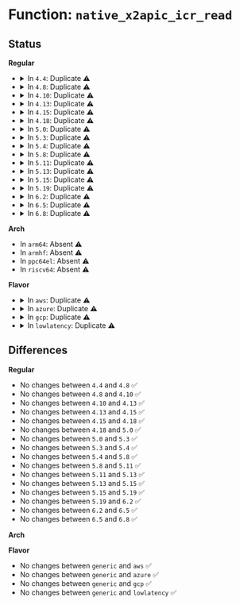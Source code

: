 # Function: <code>native_x2apic_icr_read</code>

## Status
<b>Regular</b>
<ul>
<li>
<details>
<summary>In <code>4.4</code>: Duplicate ⚠️</summary>

```c
u64 native_x2apic_icr_read();
```

**Collision:** Static Duplication

**Inline:** No

**Transformation:** False

**Instances:**

```
In arch/x86/kernel/apic/x2apic_phys.c (ffffffff810595d0)
Location: arch/x86/include/asm/apic.h:223
Inline: False
```
```
In arch/x86/kernel/apic/x2apic_cluster.c (ffffffff81059a60)
Location: arch/x86/include/asm/apic.h:223
Inline: False
```
**Symbols:**

```
ffffffff810595d0-ffffffff8105960d: native_x2apic_icr_read (STB_LOCAL)
ffffffff81059a60-ffffffff81059a9d: native_x2apic_icr_read (STB_LOCAL)
```
</details>
</li>
<li>
<details>
<summary>In <code>4.8</code>: Duplicate ⚠️</summary>

```c
u64 native_x2apic_icr_read();
```

**Collision:** Static Duplication

**Inline:** No

**Transformation:** False

**Instances:**

```
In arch/x86/kernel/apic/x2apic_phys.c (ffffffff81059840)
Location: arch/x86/include/asm/apic.h:230
Inline: False
```
```
In arch/x86/kernel/apic/x2apic_cluster.c (ffffffff81059ce0)
Location: arch/x86/include/asm/apic.h:230
Inline: False
```
**Symbols:**

```
ffffffff81059840-ffffffff81059852: native_x2apic_icr_read (STB_LOCAL)
ffffffff81059ce0-ffffffff81059cf2: native_x2apic_icr_read (STB_LOCAL)
```
</details>
</li>
<li>
<details>
<summary>In <code>4.10</code>: Duplicate ⚠️</summary>

```c
u64 native_x2apic_icr_read();
```

**Collision:** Static Duplication

**Inline:** No

**Transformation:** False

**Instances:**

```
In arch/x86/kernel/apic/x2apic_phys.c (ffffffff8105c5f0)
Location: arch/x86/include/asm/apic.h:229
Inline: False
```
```
In arch/x86/kernel/apic/x2apic_cluster.c (ffffffff8105caa0)
Location: arch/x86/include/asm/apic.h:229
Inline: False
```
**Symbols:**

```
ffffffff8105c5f0-ffffffff8105c602: native_x2apic_icr_read (STB_LOCAL)
ffffffff8105caa0-ffffffff8105cab2: native_x2apic_icr_read (STB_LOCAL)
```
</details>
</li>
<li>
<details>
<summary>In <code>4.13</code>: Duplicate ⚠️</summary>

```c
u64 native_x2apic_icr_read();
```

**Collision:** Static Duplication

**Inline:** No

**Transformation:** False

**Instances:**

```
In arch/x86/kernel/apic/x2apic_phys.c (ffffffff8105bd20)
Location: arch/x86/include/asm/apic.h:228
Inline: False
```
```
In arch/x86/kernel/apic/x2apic_cluster.c (ffffffff8105c1e0)
Location: arch/x86/include/asm/apic.h:228
Inline: False
```
**Symbols:**

```
ffffffff8105bd20-ffffffff8105bd32: native_x2apic_icr_read (STB_LOCAL)
ffffffff8105c1e0-ffffffff8105c1f2: native_x2apic_icr_read (STB_LOCAL)
```
</details>
</li>
<li>
<details>
<summary>In <code>4.15</code>: Duplicate ⚠️</summary>

```c
u64 native_x2apic_icr_read();
```

**Collision:** Static Duplication

**Inline:** No

**Transformation:** False

**Instances:**

```
In arch/x86/kernel/apic/x2apic_phys.c (ffffffff8105fd90)
Location: arch/x86/include/asm/apic.h:244
Inline: False
```
```
In arch/x86/kernel/apic/x2apic_cluster.c (ffffffff81060230)
Location: arch/x86/include/asm/apic.h:244
Inline: False
```
**Symbols:**

```
ffffffff8105fd90-ffffffff8105fda2: native_x2apic_icr_read (STB_LOCAL)
ffffffff81060230-ffffffff81060242: native_x2apic_icr_read (STB_LOCAL)
```
</details>
</li>
<li>
<details>
<summary>In <code>4.18</code>: Duplicate ⚠️</summary>

```c
u64 native_x2apic_icr_read();
```

**Collision:** Static Duplication

**Inline:** No

**Transformation:** False

**Instances:**

```
In arch/x86/kernel/apic/x2apic_phys.c (ffffffff81062ea0)
Location: arch/x86/include/asm/apic.h:245
Inline: False
```
```
In arch/x86/kernel/apic/x2apic_cluster.c (ffffffff81063310)
Location: arch/x86/include/asm/apic.h:245
Inline: False
```
**Symbols:**

```
ffffffff81062ea0-ffffffff81062eb2: native_x2apic_icr_read (STB_LOCAL)
ffffffff81063310-ffffffff81063322: native_x2apic_icr_read (STB_LOCAL)
```
</details>
</li>
<li>
<details>
<summary>In <code>5.0</code>: Duplicate ⚠️</summary>

```c
u64 native_x2apic_icr_read();
```

**Collision:** Static Duplication

**Inline:** No

**Transformation:** False

**Instances:**

```
In arch/x86/kernel/apic/x2apic_phys.c (ffffffff81068ba0)
Location: arch/x86/include/asm/apic.h:245
Inline: False
```
```
In arch/x86/kernel/apic/x2apic_cluster.c (ffffffff81069010)
Location: arch/x86/include/asm/apic.h:245
Inline: False
```
**Symbols:**

```
ffffffff81068ba0-ffffffff81068bb2: native_x2apic_icr_read (STB_LOCAL)
ffffffff81069010-ffffffff81069022: native_x2apic_icr_read (STB_LOCAL)
```
</details>
</li>
<li>
<details>
<summary>In <code>5.3</code>: Duplicate ⚠️</summary>

```c
u64 native_x2apic_icr_read();
```

**Collision:** Static Duplication

**Inline:** No

**Transformation:** False

**Instances:**

```
In arch/x86/kernel/apic/x2apic_phys.c (ffffffff8106c3b0)
Location: arch/x86/include/asm/apic.h:247
Inline: False
```
```
In arch/x86/kernel/apic/x2apic_cluster.c (ffffffff8106c830)
Location: arch/x86/include/asm/apic.h:247
Inline: False
```
**Symbols:**

```
ffffffff8106c3b0-ffffffff8106c3c2: native_x2apic_icr_read (STB_LOCAL)
ffffffff8106c830-ffffffff8106c842: native_x2apic_icr_read (STB_LOCAL)
```
</details>
</li>
<li>
<details>
<summary>In <code>5.4</code>: Duplicate ⚠️</summary>

```c
u64 native_x2apic_icr_read();
```

**Collision:** Static Duplication

**Inline:** No

**Transformation:** False

**Instances:**

```
In arch/x86/kernel/apic/x2apic_uv_x.c (ffffffff8106cf60)
Location: arch/x86/include/asm/apic.h:252
Inline: False
```
```
In arch/x86/kernel/apic/x2apic_phys.c (ffffffff8106dab0)
Location: arch/x86/include/asm/apic.h:252
Inline: False
```
```
In arch/x86/kernel/apic/x2apic_cluster.c (ffffffff8106df80)
Location: arch/x86/include/asm/apic.h:252
Inline: False
```
**Symbols:**

```
ffffffff8106cf60-ffffffff8106cf72: native_x2apic_icr_read (STB_LOCAL)
ffffffff8106dab0-ffffffff8106dac2: native_x2apic_icr_read (STB_LOCAL)
ffffffff8106df80-ffffffff8106df92: native_x2apic_icr_read (STB_LOCAL)
```
</details>
</li>
<li>
<details>
<summary>In <code>5.8</code>: Duplicate ⚠️</summary>

```c
u64 native_x2apic_icr_read();
```

**Collision:** Static Duplication

**Inline:** No

**Transformation:** False

**Instances:**

```
In arch/x86/kernel/apic/x2apic_uv_x.c (ffffffff81074730)
Location: arch/x86/include/asm/apic.h:252
Inline: False
```
```
In arch/x86/kernel/apic/x2apic_phys.c (ffffffff81075150)
Location: arch/x86/include/asm/apic.h:252
Inline: False
```
```
In arch/x86/kernel/apic/x2apic_cluster.c (ffffffff81075950)
Location: arch/x86/include/asm/apic.h:252
Inline: False
```
**Symbols:**

```
ffffffff81074730-ffffffff81074742: native_x2apic_icr_read (STB_LOCAL)
ffffffff81075150-ffffffff81075162: native_x2apic_icr_read (STB_LOCAL)
ffffffff81075950-ffffffff81075962: native_x2apic_icr_read (STB_LOCAL)
```
</details>
</li>
<li>
<details>
<summary>In <code>5.11</code>: Duplicate ⚠️</summary>

```c
u64 native_x2apic_icr_read();
```

**Collision:** Static Duplication

**Inline:** No

**Transformation:** False

**Instances:**

```
In arch/x86/kernel/apic/x2apic_uv_x.c (ffffffff810751b0)
Location: arch/x86/include/asm/apic.h:242
Inline: False
```
```
In arch/x86/kernel/apic/x2apic_phys.c (ffffffff81075780)
Location: arch/x86/include/asm/apic.h:242
Inline: False
```
```
In arch/x86/kernel/apic/x2apic_cluster.c (ffffffff81075f90)
Location: arch/x86/include/asm/apic.h:242
Inline: False
```
**Symbols:**

```
ffffffff810751b0-ffffffff810751c2: native_x2apic_icr_read (STB_LOCAL)
ffffffff81075780-ffffffff81075792: native_x2apic_icr_read (STB_LOCAL)
ffffffff81075f90-ffffffff81075fa2: native_x2apic_icr_read (STB_LOCAL)
```
</details>
</li>
<li>
<details>
<summary>In <code>5.13</code>: Duplicate ⚠️</summary>

```c
u64 native_x2apic_icr_read();
```

**Collision:** Static Duplication

**Inline:** No

**Transformation:** False

**Instances:**

```
In arch/x86/kernel/apic/x2apic_uv_x.c (ffffffff81075c50)
Location: arch/x86/include/asm/apic.h:243
Inline: False
```
```
In arch/x86/kernel/apic/x2apic_phys.c (ffffffff81076220)
Location: arch/x86/include/asm/apic.h:243
Inline: False
```
```
In arch/x86/kernel/apic/x2apic_cluster.c (ffffffff81076a20)
Location: arch/x86/include/asm/apic.h:243
Inline: False
```
**Symbols:**

```
ffffffff81075c50-ffffffff81075c62: native_x2apic_icr_read (STB_LOCAL)
ffffffff81076220-ffffffff81076232: native_x2apic_icr_read (STB_LOCAL)
ffffffff81076a20-ffffffff81076a32: native_x2apic_icr_read (STB_LOCAL)
```
</details>
</li>
<li>
<details>
<summary>In <code>5.15</code>: Duplicate ⚠️</summary>

```c
u64 native_x2apic_icr_read();
```

**Collision:** Static Duplication

**Inline:** No

**Transformation:** False

**Instances:**

```
In arch/x86/kernel/apic/x2apic_uv_x.c (ffffffff810831d0)
Location: arch/x86/include/asm/apic.h:243
Inline: False
```
```
In arch/x86/kernel/apic/x2apic_phys.c (ffffffff81083820)
Location: arch/x86/include/asm/apic.h:243
Inline: False
```
```
In arch/x86/kernel/apic/x2apic_cluster.c (ffffffff810841f0)
Location: arch/x86/include/asm/apic.h:243
Inline: False
```
**Symbols:**

```
ffffffff810831d0-ffffffff810831e2: native_x2apic_icr_read (STB_LOCAL)
ffffffff81083820-ffffffff81083832: native_x2apic_icr_read (STB_LOCAL)
ffffffff810841f0-ffffffff81084202: native_x2apic_icr_read (STB_LOCAL)
```
</details>
</li>
<li>
<details>
<summary>In <code>5.19</code>: Duplicate ⚠️</summary>

```c
u64 native_x2apic_icr_read();
```

**Collision:** Static Duplication

**Inline:** No

**Transformation:** False

**Instances:**

```
In arch/x86/kernel/apic/x2apic_uv_x.c (ffffffff81093060)
Location: arch/x86/include/asm/apic.h:243
Inline: False
```
```
In arch/x86/kernel/apic/x2apic_phys.c (ffffffff810937c0)
Location: arch/x86/include/asm/apic.h:243
Inline: False
```
```
In arch/x86/kernel/apic/x2apic_cluster.c (ffffffff810942d0)
Location: arch/x86/include/asm/apic.h:243
Inline: False
```
**Symbols:**

```
ffffffff81093060-ffffffff81093089: native_x2apic_icr_read (STB_LOCAL)
ffffffff810937c0-ffffffff810937e9: native_x2apic_icr_read (STB_LOCAL)
ffffffff810942d0-ffffffff810942f9: native_x2apic_icr_read (STB_LOCAL)
```
</details>
</li>
<li>
<details>
<summary>In <code>6.2</code>: Duplicate ⚠️</summary>

```c
u64 native_x2apic_icr_read();
```

**Collision:** Static Duplication

**Inline:** No

**Transformation:** False

**Instances:**

```
In arch/x86/kernel/apic/x2apic_uv_x.c (ffffffff810a83d0)
Location: arch/x86/include/asm/apic.h:241
Inline: False
```
```
In arch/x86/kernel/apic/x2apic_phys.c (ffffffff810a8e20)
Location: arch/x86/include/asm/apic.h:241
Inline: False
```
```
In arch/x86/kernel/apic/x2apic_cluster.c (ffffffff810a9b60)
Location: arch/x86/include/asm/apic.h:241
Inline: False
```
**Symbols:**

```
ffffffff810a83d0-ffffffff810a83f9: native_x2apic_icr_read (STB_LOCAL)
ffffffff810a8e20-ffffffff810a8e49: native_x2apic_icr_read (STB_LOCAL)
ffffffff810a9b60-ffffffff810a9b89: native_x2apic_icr_read (STB_LOCAL)
```
</details>
</li>
<li>
<details>
<summary>In <code>6.5</code>: Duplicate ⚠️</summary>

```c
u64 native_x2apic_icr_read();
```

**Collision:** Static Duplication

**Inline:** No

**Transformation:** False

**Instances:**

```
In arch/x86/kernel/apic/x2apic_uv_x.c (ffffffff810ab640)
Location: arch/x86/include/asm/apic.h:243
Inline: False
```
```
In arch/x86/kernel/apic/x2apic_phys.c (ffffffff810ac040)
Location: arch/x86/include/asm/apic.h:243
Inline: False
```
```
In arch/x86/kernel/apic/x2apic_cluster.c (ffffffff810acbb0)
Location: arch/x86/include/asm/apic.h:243
Inline: False
```
**Symbols:**

```
ffffffff810ab640-ffffffff810ab669: native_x2apic_icr_read (STB_LOCAL)
ffffffff810ac040-ffffffff810ac069: native_x2apic_icr_read (STB_LOCAL)
ffffffff810acbb0-ffffffff810acbd9: native_x2apic_icr_read (STB_LOCAL)
```
</details>
</li>
<li>
<details>
<summary>In <code>6.8</code>: Duplicate ⚠️</summary>

```c
u64 native_x2apic_icr_read();
```

**Collision:** Static Duplication

**Inline:** No

**Transformation:** False

**Instances:**

```
In arch/x86/kernel/apic/x2apic_uv_x.c (ffffffff810b24b0)
Location: arch/x86/include/asm/apic.h:219
Inline: False
```
```
In arch/x86/kernel/apic/x2apic_phys.c (ffffffff810b2dd0)
Location: arch/x86/include/asm/apic.h:219
Inline: False
```
```
In arch/x86/kernel/apic/x2apic_cluster.c (ffffffff810b3bd0)
Location: arch/x86/include/asm/apic.h:219
Inline: False
```
**Symbols:**

```
ffffffff810b24b0-ffffffff810b24d9: native_x2apic_icr_read (STB_LOCAL)
ffffffff810b2dd0-ffffffff810b2df9: native_x2apic_icr_read (STB_LOCAL)
ffffffff810b3bd0-ffffffff810b3bf9: native_x2apic_icr_read (STB_LOCAL)
```
</details>
</li>
</ul>
<b>Arch</b>
<ul>
<li>
In <code>arm64</code>: Absent ⚠️
</li>
<li>
In <code>armhf</code>: Absent ⚠️
</li>
<li>
In <code>ppc64el</code>: Absent ⚠️
</li>
<li>
In <code>riscv64</code>: Absent ⚠️
</li>
</ul>
<b>Flavor</b>
<ul>
<li>
<details>
<summary>In <code>aws</code>: Duplicate ⚠️</summary>

```c
u64 native_x2apic_icr_read();
```

**Collision:** Static Duplication

**Inline:** No

**Transformation:** False

**Instances:**

```
In arch/x86/kernel/apic/x2apic_phys.c (ffffffff8106ca50)
Location: arch/x86/include/asm/apic.h:252
Inline: False
```
```
In arch/x86/kernel/apic/x2apic_cluster.c (ffffffff8106cf20)
Location: arch/x86/include/asm/apic.h:252
Inline: False
```
**Symbols:**

```
ffffffff8106ca50-ffffffff8106ca62: native_x2apic_icr_read (STB_LOCAL)
ffffffff8106cf20-ffffffff8106cf32: native_x2apic_icr_read (STB_LOCAL)
```
</details>
</li>
<li>
<details>
<summary>In <code>azure</code>: Duplicate ⚠️</summary>

```c
u64 native_x2apic_icr_read();
```

**Collision:** Static Duplication

**Inline:** No

**Transformation:** False

**Instances:**

```
In arch/x86/kernel/apic/x2apic_phys.c (ffffffff8105cfa0)
Location: arch/x86/include/asm/apic.h:252
Inline: False
```
```
In arch/x86/kernel/apic/x2apic_cluster.c (ffffffff8105d810)
Location: arch/x86/include/asm/apic.h:252
Inline: False
```
**Symbols:**

```
ffffffff8105cfa0-ffffffff8105cfd9: native_x2apic_icr_read (STB_LOCAL)
ffffffff8105d810-ffffffff8105d849: native_x2apic_icr_read (STB_LOCAL)
```
</details>
</li>
<li>
<details>
<summary>In <code>gcp</code>: Duplicate ⚠️</summary>

```c
u64 native_x2apic_icr_read();
```

**Collision:** Static Duplication

**Inline:** No

**Transformation:** False

**Instances:**

```
In arch/x86/kernel/apic/x2apic_phys.c (ffffffff8106cf00)
Location: arch/x86/include/asm/apic.h:252
Inline: False
```
```
In arch/x86/kernel/apic/x2apic_cluster.c (ffffffff8106d3d0)
Location: arch/x86/include/asm/apic.h:252
Inline: False
```
**Symbols:**

```
ffffffff8106cf00-ffffffff8106cf12: native_x2apic_icr_read (STB_LOCAL)
ffffffff8106d3d0-ffffffff8106d3e2: native_x2apic_icr_read (STB_LOCAL)
```
</details>
</li>
<li>
<details>
<summary>In <code>lowlatency</code>: Duplicate ⚠️</summary>

```c
u64 native_x2apic_icr_read();
```

**Collision:** Static Duplication

**Inline:** No

**Transformation:** False

**Instances:**

```
In arch/x86/kernel/apic/x2apic_uv_x.c (ffffffff8106e620)
Location: arch/x86/include/asm/apic.h:252
Inline: False
```
```
In arch/x86/kernel/apic/x2apic_phys.c (ffffffff8106f180)
Location: arch/x86/include/asm/apic.h:252
Inline: False
```
```
In arch/x86/kernel/apic/x2apic_cluster.c (ffffffff8106f650)
Location: arch/x86/include/asm/apic.h:252
Inline: False
```
**Symbols:**

```
ffffffff8106e620-ffffffff8106e632: native_x2apic_icr_read (STB_LOCAL)
ffffffff8106f180-ffffffff8106f192: native_x2apic_icr_read (STB_LOCAL)
ffffffff8106f650-ffffffff8106f662: native_x2apic_icr_read (STB_LOCAL)
```
</details>
</li>
</ul>

## Differences
<b>Regular</b>
<ul>
<li>
No changes between <code>4.4</code> and <code>4.8</code> ✅
</li>
<li>
No changes between <code>4.8</code> and <code>4.10</code> ✅
</li>
<li>
No changes between <code>4.10</code> and <code>4.13</code> ✅
</li>
<li>
No changes between <code>4.13</code> and <code>4.15</code> ✅
</li>
<li>
No changes between <code>4.15</code> and <code>4.18</code> ✅
</li>
<li>
No changes between <code>4.18</code> and <code>5.0</code> ✅
</li>
<li>
No changes between <code>5.0</code> and <code>5.3</code> ✅
</li>
<li>
No changes between <code>5.3</code> and <code>5.4</code> ✅
</li>
<li>
No changes between <code>5.4</code> and <code>5.8</code> ✅
</li>
<li>
No changes between <code>5.8</code> and <code>5.11</code> ✅
</li>
<li>
No changes between <code>5.11</code> and <code>5.13</code> ✅
</li>
<li>
No changes between <code>5.13</code> and <code>5.15</code> ✅
</li>
<li>
No changes between <code>5.15</code> and <code>5.19</code> ✅
</li>
<li>
No changes between <code>5.19</code> and <code>6.2</code> ✅
</li>
<li>
No changes between <code>6.2</code> and <code>6.5</code> ✅
</li>
<li>
No changes between <code>6.5</code> and <code>6.8</code> ✅
</li>
</ul>
<b>Arch</b>
<ul>
</ul>
<b>Flavor</b>
<ul>
<li>
No changes between <code>generic</code> and <code>aws</code> ✅
</li>
<li>
No changes between <code>generic</code> and <code>azure</code> ✅
</li>
<li>
No changes between <code>generic</code> and <code>gcp</code> ✅
</li>
<li>
No changes between <code>generic</code> and <code>lowlatency</code> ✅
</li>
</ul>
